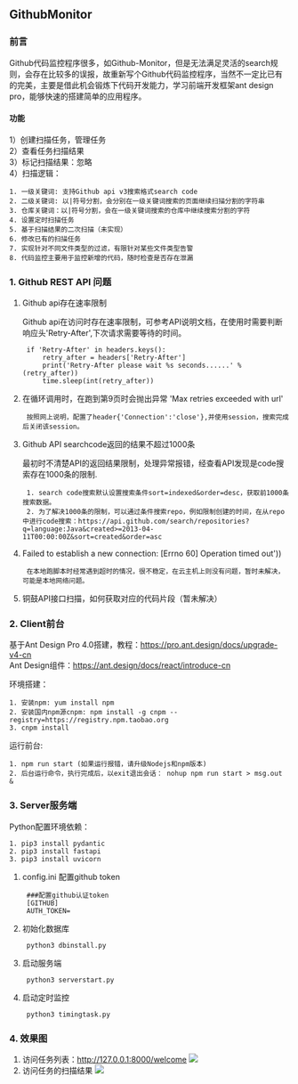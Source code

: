 ## GithubMonitor

### 前言

Github代码监控程序很多，如Github-Monitor，但是无法满足灵活的search规则，会存在比较多的误报，故重新写个Github代码监控程序，当然不一定比已有的完美，主要是借此机会锻炼下代码开发能力，学习前端开发框架ant design pro，能够快速的搭建简单的应用程序。    


#### 功能
1）创建扫描任务，管理任务    
2）查看任务扫描结果  
3）标记扫描结果：忽略  
4）扫描逻辑：
		
	1. 一级关键词: 支持Github api v3搜索格式search code 
	2. 二级关键词: 以|符号分割，会分别在一级关键词搜索的页面继续扫描分割的字符串   
	3. 仓库关键词：以|符号分割，会在一级关键词搜索的仓库中继续搜索分割的字符  
	4. 设置定时扫描任务 
	5. 基于扫描结果的二次扫描（未实现）
	6. 修改已有的扫描任务
	7. 实现针对不同文件类型的过滤，有限针对某些文件类型告警  
	8. 代码监控主要用于监控新增的代码，随时检查是否存在泄漏




### 1. Github REST API 问题 

1. Github api存在速率限制  

	Github api在访问时存在速率限制，可参考API说明文档，在使用时需要判断响应头'Retry-After',下次请求需要等待的时间。  
	
		if 'Retry-After' in headers.keys():
            retry_after = headers['Retry-After']
            print('Retry-After please wait %s seconds......' % (retry_after))
            time.sleep(int(retry_after))
            
2. 在循环调用时，在跑到第9页时会抛出异常 'Max retries exceeded with url'

		按照网上说明，配置了header{'Connection':'close'},并使用session，搜索完成后关闭该session。  

3. Github API searchcode返回的结果不超过1000条  
	
	最初时不清楚API的返回结果限制，处理异常报错，经查看API发现是code搜索存在1000条的限制. 
	
		1. search code搜索默认设置搜索条件sort=indexed&order=desc，获取前1000条搜索数据。  
		2. 为了解决1000条的限制，可以通过条件搜索repo，例如限制创建的时间，在从repo中进行code搜索：https://api.github.com/search/repositories?q=language:Java&created>=2013-04-11T00:00:00Z&sort=created&order=asc
		
4. Failed to establish a new connection: [Errno 60] Operation timed out'))

		在本地跑脚本时经常遇到超时的情况，很不稳定，在云主机上则没有问题，暂时未解决，可能是本地网络问题。  
	
5. 铜鼓API接口扫描，如何获取对应的代码片段（暂未解决）


### 2. Client前台

基于Ant Design Pro 4.0搭建，教程：https://pro.ant.design/docs/upgrade-v4-cn    
Ant Design组件：https://ant.design/docs/react/introduce-cn   

环境搭建：

	1. 安装npm: yum install npm 
	2. 安装国内npm源cnpm: npm install -g cnpm --registry=https://registry.npm.taobao.org
	3. cnpm install
运行前台:

	1. npm run start (如果运行报错，请升级Nodejs和npm版本)
	2. 后台运行命令，执行完成后，以exit退出会话： nohup npm run start > msg.out &

### 3. Server服务端

Python配置环境依赖：  

	1. pip3 install pydantic
	2. pip3 install fastapi
	3. pip3 install uvicorn

1. config.ini 配置github token  

		###配置github认证token
		[GITHUB]
		AUTH_TOKEN=
2. 初始化数据库

 		python3 dbinstall.py 
 		
3. 启动服务端

 		python3 serverstart.py 
4. 启动定时监控  

		python3 timingtask.py


### 4. 效果图 

1. 访问任务列表：http://127.0.0.1:8000/welcome
	![](https://github.com/shadow-horse/GithubMonitor/blob/master/img/tasklist.png)
2. 访问任务的扫描结果
	![](https://github.com/shadow-horse/GithubMonitor/blob/master/img/scanlist.png)


